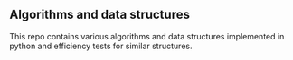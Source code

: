 ## Algorithms and data structures

This repo contains various algorithms and data structures implemented in python and efficiency tests for similar structures.
